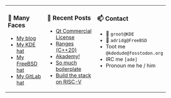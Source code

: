 
<table><tr>
  
<td valign="top" width="30%">
  
### 🙋 Many Faces

- [My blog](https://euroquis.nl/bobulate/)
- [My KDE hat](https://invent.kde.org/adridg)
- [My FreeBSD hat](https://wiki.freebsd.org/AdriaanDeGroot)
- [My GitLab hat](https://gitlab.com/adriaandegroot)
</td>

<td valign="top" width="40%">
  
### 💬 Recent Posts

<!-- BLOG-POST-LIST:START -->
- [Qt Commercial License](https://euroquis.nl//blabla/2023/07/04/qtcommercial.html)
- [Ranges &lpar;C++20&rpar;](https://euroquis.nl//kde/2023/06/25/ranges.html)
- [Akademy!](https://euroquis.nl//kde/2023/06/25/akademy.html)
- [So much boilerplate](https://euroquis.nl//blabla/2023/06/20/boilerplate.html)
- [Build the stack on RISC-V](https://euroquis.nl//kde/2023/06/05/starfive-debian.html)
<!-- BLOG-POST-LIST:END -->
</td>

<td valign="top" width="30%">
  
### 📫 Contact

- 📧 `groot@KDE`
- 📧 `adridg@FreeBSD`
- Toot me `@kdedude@fosstodon.org`
- IRC me `[ade]`
- Pronoun me he / him
</td>

</tr></table>

